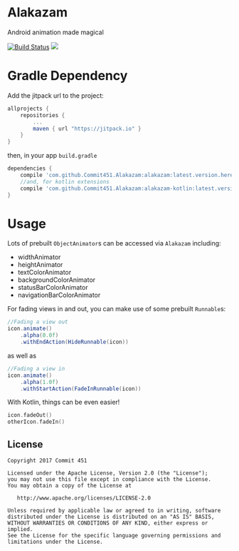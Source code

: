 # Alakazam
Android animation made magical

[![Build Status](https://travis-ci.org/Commit451/Alakazam.svg?branch=master)](https://travis-ci.org/Commit451/Alakazam) [![](https://jitpack.io/v/Commit451/Alakazam.svg)](https://jitpack.io/#Commit451/Alakazam)

# Gradle Dependency
Add the jitpack url to the project:
```groovy
allprojects {
    repositories {
        ...
        maven { url "https://jitpack.io" }
    }
}
```
then, in your app `build.gradle`
```groovy
dependencies {
    compile 'com.github.Commit451.Alakazam:alakazam:latest.version.here'
    //and, for kotlin extensions
    compile 'com.github.Commit451.Alakazam:alakazam-kotlin:latest.version.here'
}
```

# Usage
Lots of prebuilt `ObjectAnimator`s can be accessed via `Alakazam` including:
- widthAnimator
- heightAnimator
- textColorAnimator
- backgroundColorAnimator
- statusBarColorAnimator
- navigationBarColorAnimator

For fading views in and out, you can make use of some prebuilt `Runnable`s:
```java
//Fading a view out
icon.animate()
    .alpha(0.0f)
    .withEndAction(HideRunnable(icon))
```
as well as
```java
//Fading a view in
icon.animate()
    .alpha(1.0f)
    .withStartAction(FadeInRunnable(icon))
```

With Kotlin, things can be even easier!
```kotlin
icon.fadeOut()
otherIcon.fadeIn()
```

License
--------

    Copyright 2017 Commit 451

    Licensed under the Apache License, Version 2.0 (the "License");
    you may not use this file except in compliance with the License.
    You may obtain a copy of the License at

       http://www.apache.org/licenses/LICENSE-2.0

    Unless required by applicable law or agreed to in writing, software
    distributed under the License is distributed on an "AS IS" BASIS,
    WITHOUT WARRANTIES OR CONDITIONS OF ANY KIND, either express or implied.
    See the License for the specific language governing permissions and
    limitations under the License.
